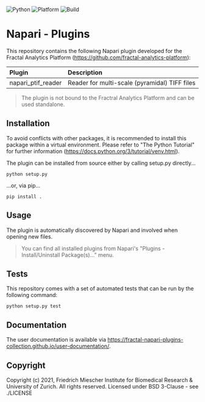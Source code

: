 ![Python](https://img.shields.io/badge/python-3.7%20%7C%203.8-blue)
![Platform](https://img.shields.io/badge/platform-windows%20%7C%20linux%20%7C%20macos-lightgrey)
![Build](https://github.com/fractal-napari-plugins-collection/napari-ptif-reader/actions/workflows/build.yml/badge.svg?branch=master)

# Napari - Plugins
This repository contains the following Napari plugin developed for the Fractal
Analytics Platform (https://github.com/fractal-analytics-platform):

| Plugin | Description |
| :--- | :--- |
| napari_ptif_reader | Reader for multi-scale (pyramidal) TIFF files |


> The plugin is not bound to the Fractral Analytics Platform and can be used
> standalone.

## Installation 
To avoid conflicts with other packages, it is recommended to install this
package within a virtual environment. Please refer to "The Python Tutorial"
for further information (https://docs.python.org/3/tutorial/venv.html).

The plugin can be installed from source either by calling setup.py directly...

```
python setup.py
```

...or, via pip...

```
pip install .
```

## Usage
The plugin is automatically discovered by Napari and involved when opening
new files.

> You can find all installed plugins from Napari's
> "Plugins - Install/Uninstall Package(s)..." menu.


## Tests
This repository comes with a set of automated tests that can be run by the
following command:

```
python setup.py test
```

## Documentation
The user documentation is available via https://fractal-napari-plugins-collection.github.io/user-documentation/.

## Copyright
Copyright (c) 2021, Friedrich Miescher Institute for Biomedical Research & University of Zurich. All rights reserved.
Licensed under BSD 3-Clause - see ./LICENSE
